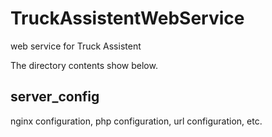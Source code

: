 # TruckAssistentWebService
web service for Truck Assistent

The directory contents show below.


server_config
---------------------------------------------------------
nginx configuration, php configuration, url configuration, etc.
